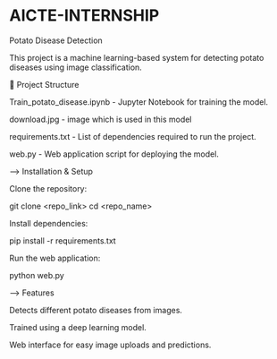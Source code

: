 # AICTE-INTERNSHIP
Potato Disease Detection

This project is a machine learning-based system for detecting potato diseases using image classification.

📂 Project Structure

Train_potato_disease.ipynb - Jupyter Notebook for training the model.

download.jpg - image which is used in this model 

requirements.txt - List of dependencies required to run the project.

web.py - Web application script for deploying the model.

--> Installation & Setup

Clone the repository:

git clone <repo_link>
cd <repo_name>

Install dependencies:

pip install -r requirements.txt

Run the web application:

python web.py

--> Features

Detects different potato diseases from images.

Trained using a deep learning model.

Web interface for easy image uploads and predictions.
